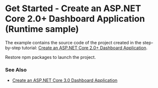 # Get Started - Create an ASP.NET Core 2.0+ Dashboard Application (Runtime sample)


The example contains the source code of the project created in the step-by-step tutorial: [Create an ASP.NET Core 2.0+ Dashboard Application](https://docs.devexpress.com/Dashboard/119284/).

Restore npm packages to launch the project.

### See Also

- [Create an ASP.NET Core 3.0 Dashboard Application](https://github.com/DevExpress-Examples/web-dashboard-asp-net-core-3)
